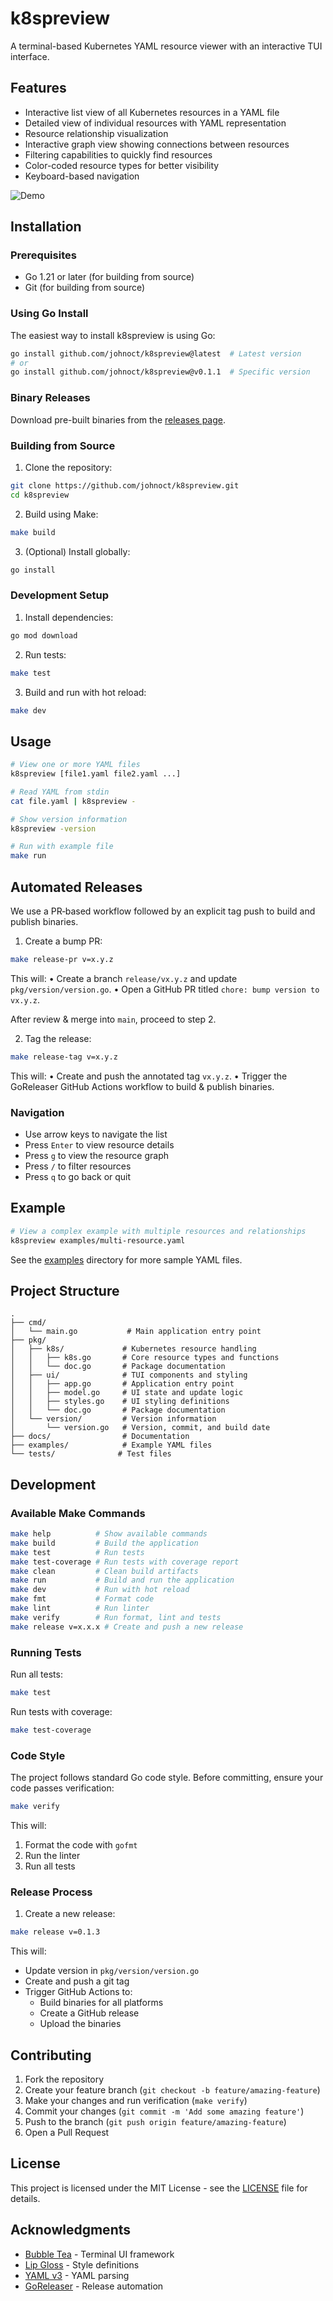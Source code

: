 # k8spreview

A terminal-based Kubernetes YAML resource viewer with an interactive TUI interface.

## Features

- Interactive list view of all Kubernetes resources in a YAML file
- Detailed view of individual resources with YAML representation
- Resource relationship visualization
- Interactive graph view showing connections between resources
- Filtering capabilities to quickly find resources
- Color-coded resource types for better visibility
- Keyboard-based navigation

![Demo](demo.gif)

## Installation

### Prerequisites

- Go 1.21 or later (for building from source)
- Git (for building from source)

### Using Go Install

The easiest way to install k8spreview is using Go:

```bash
go install github.com/johnoct/k8spreview@latest  # Latest version
# or
go install github.com/johnoct/k8spreview@v0.1.1  # Specific version
```

### Binary Releases

Download pre-built binaries from the [releases page](https://github.com/johnoct/k8spreview/releases).

### Building from Source

1. Clone the repository:
```bash
git clone https://github.com/johnoct/k8spreview.git
cd k8spreview
```

2. Build using Make:
```bash
make build
```

3. (Optional) Install globally:
```bash
go install
```

### Development Setup

1. Install dependencies:
```bash
go mod download
```

2. Run tests:
```bash
make test
```

3. Build and run with hot reload:
```bash
make dev
```

## Usage

```bash
# View one or more YAML files
k8spreview [file1.yaml file2.yaml ...]

# Read YAML from stdin
cat file.yaml | k8spreview -

# Show version information
k8spreview -version

# Run with example file
make run
```
 
## Automated Releases

We use a PR‑based workflow followed by an explicit tag push to build and publish binaries.

1) Create a bump PR:
```bash
make release-pr v=x.y.z
```
This will:
  • Create a branch `release/vx.y.z` and update `pkg/version/version.go`.
  • Open a GitHub PR titled `chore: bump version to vx.y.z`.

   After review & merge into `main`, proceed to step 2.

2) Tag the release:
```bash
make release-tag v=x.y.z
```
This will:
  • Create and push the annotated tag `vx.y.z`.
  • Trigger the GoReleaser GitHub Actions workflow to build & publish binaries.

### Navigation

- Use arrow keys to navigate the list
- Press `Enter` to view resource details
- Press `g` to view the resource graph
- Press `/` to filter resources
- Press `q` to go back or quit

## Example

```bash
# View a complex example with multiple resources and relationships
k8spreview examples/multi-resource.yaml
```

See the [examples](./examples) directory for more sample YAML files.

## Project Structure

```
.
├── cmd/
│   └── main.go           # Main application entry point
├── pkg/
│   ├── k8s/             # Kubernetes resource handling
│   │   ├── k8s.go       # Core resource types and functions
│   │   └── doc.go       # Package documentation
│   ├── ui/              # TUI components and styling
│   │   ├── app.go       # Application entry point
│   │   ├── model.go     # UI state and update logic
│   │   ├── styles.go    # UI styling definitions
│   │   └── doc.go       # Package documentation
│   └── version/         # Version information
│       └── version.go   # Version, commit, and build date
├── docs/                # Documentation
├── examples/            # Example YAML files
└── tests/              # Test files
```

## Development

### Available Make Commands

```bash
make help          # Show available commands
make build         # Build the application
make test          # Run tests
make test-coverage # Run tests with coverage report
make clean         # Clean build artifacts
make run           # Build and run the application
make dev           # Run with hot reload
make fmt           # Format code
make lint          # Run linter
make verify        # Run format, lint and tests
make release v=x.x.x # Create and push a new release
```

### Running Tests

Run all tests:
```bash
make test
```

Run tests with coverage:
```bash
make test-coverage
```

### Code Style

The project follows standard Go code style. Before committing, ensure your code passes verification:

```bash
make verify
```

This will:
1. Format the code with `gofmt`
2. Run the linter
3. Run all tests

### Release Process

1. Create a new release:
```bash
make release v=0.1.3
```

This will:
- Update version in `pkg/version/version.go`
- Create and push a git tag
- Trigger GitHub Actions to:
  - Build binaries for all platforms
  - Create a GitHub release
  - Upload the binaries

## Contributing

1. Fork the repository
2. Create your feature branch (`git checkout -b feature/amazing-feature`)
3. Make your changes and run verification (`make verify`)
4. Commit your changes (`git commit -m 'Add some amazing feature'`)
5. Push to the branch (`git push origin feature/amazing-feature`)
6. Open a Pull Request

## License

This project is licensed under the MIT License - see the [LICENSE](LICENSE) file for details.

## Acknowledgments

- [Bubble Tea](https://github.com/charmbracelet/bubbletea) - Terminal UI framework
- [Lip Gloss](https://github.com/charmbracelet/lipgloss) - Style definitions
- [YAML v3](https://github.com/go-yaml/yaml) - YAML parsing
- [GoReleaser](https://goreleaser.com/) - Release automation

